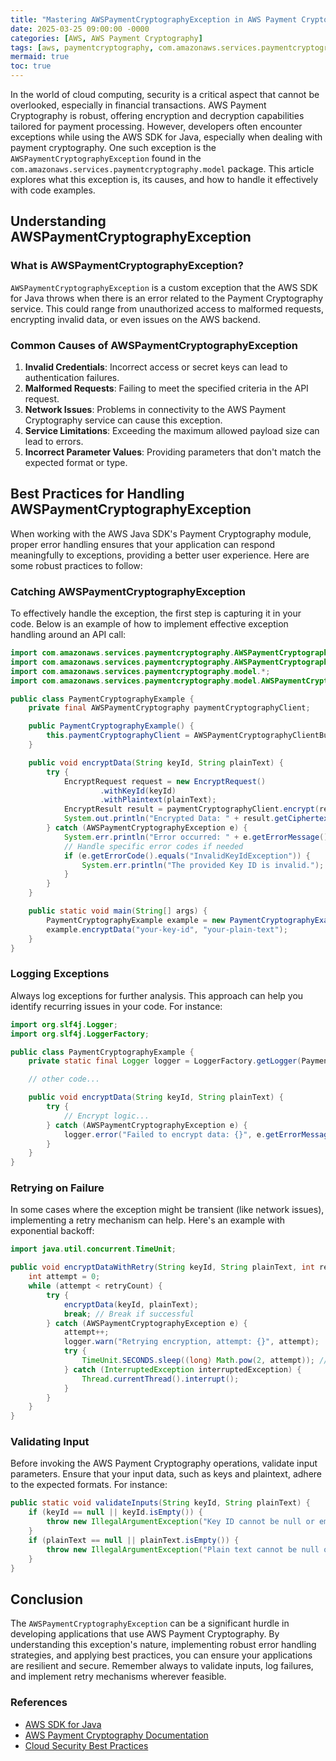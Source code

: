 ```yaml
---
title: "Mastering AWSPaymentCryptographyException in AWS Payment Cryptography"
date: 2025-03-25 09:00:00 -0000
categories: [AWS, AWS Payment Cryptography]
tags: [aws, paymentcryptography, com.amazonaws.services.paymentcryptography.model]
mermaid: true
toc: true
---
```



In the world of cloud computing, security is a critical aspect that cannot be overlooked, especially in financial transactions. AWS Payment Cryptography is robust, offering encryption and decryption capabilities tailored for payment processing. However, developers often encounter exceptions while using the AWS SDK for Java, especially when dealing with payment cryptography. One such exception is the `AWSPaymentCryptographyException` found in the `com.amazonaws.services.paymentcryptography.model` package. This article explores what this exception is, its causes, and how to handle it effectively with code examples.

## Understanding AWSPaymentCryptographyException

### What is AWSPaymentCryptographyException?

`AWSPaymentCryptographyException` is a custom exception that the AWS SDK for Java throws when there is an error related to the Payment Cryptography service. This could range from unauthorized access to malformed requests, encrypting invalid data, or even issues on the AWS backend.

### Common Causes of AWSPaymentCryptographyException

1. **Invalid Credentials**: Incorrect access or secret keys can lead to authentication failures.
2. **Malformed Requests**: Failing to meet the specified criteria in the API request.
3. **Network Issues**: Problems in connectivity to the AWS Payment Cryptography service can cause this exception.
4. **Service Limitations**: Exceeding the maximum allowed payload size can lead to errors.
5. **Incorrect Parameter Values**: Providing parameters that don't match the expected format or type.

## Best Practices for Handling AWSPaymentCryptographyException

When working with the AWS Java SDK's Payment Cryptography module, proper error handling ensures that your application can respond meaningfully to exceptions, providing a better user experience. Here are some robust practices to follow:

### Catching AWSPaymentCryptographyException

To effectively handle the exception, the first step is capturing it in your code. Below is an example of how to implement effective exception handling around an API call:

```java
import com.amazonaws.services.paymentcryptography.AWSPaymentCryptography;
import com.amazonaws.services.paymentcryptography.AWSPaymentCryptographyClientBuilder;
import com.amazonaws.services.paymentcryptography.model.*;
import com.amazonaws.services.paymentcryptography.model.AWSPaymentCryptographyException;

public class PaymentCryptographyExample {
    private final AWSPaymentCryptography paymentCryptographyClient;

    public PaymentCryptographyExample() {
        this.paymentCryptographyClient = AWSPaymentCryptographyClientBuilder.defaultClient();
    }

    public void encryptData(String keyId, String plainText) {
        try {
            EncryptRequest request = new EncryptRequest()
                    .withKeyId(keyId)
                    .withPlaintext(plainText);
            EncryptResult result = paymentCryptographyClient.encrypt(request);
            System.out.println("Encrypted Data: " + result.getCiphertext());
        } catch (AWSPaymentCryptographyException e) {
            System.err.println("Error occurred: " + e.getErrorMessage());
            // Handle specific error codes if needed
            if (e.getErrorCode().equals("InvalidKeyIdException")) {
                System.err.println("The provided Key ID is invalid.");
            }
        }
    }

    public static void main(String[] args) {
        PaymentCryptographyExample example = new PaymentCryptographyExample();
        example.encryptData("your-key-id", "your-plain-text");
    }
}
```

### Logging Exceptions

Always log exceptions for further analysis. This approach can help you identify recurring issues in your code. For instance:

```java
import org.slf4j.Logger;
import org.slf4j.LoggerFactory;

public class PaymentCryptographyExample {
    private static final Logger logger = LoggerFactory.getLogger(PaymentCryptographyExample.class);

    // other code...

    public void encryptData(String keyId, String plainText) {
        try {
            // Encrypt logic...
        } catch (AWSPaymentCryptographyException e) {
            logger.error("Failed to encrypt data: {}", e.getErrorMessage(), e);
        }
    }
}
```

### Retrying on Failure

In some cases where the exception might be transient (like network issues), implementing a retry mechanism can help. Here's an example with exponential backoff:

```java
import java.util.concurrent.TimeUnit;

public void encryptDataWithRetry(String keyId, String plainText, int retryCount) {
    int attempt = 0;
    while (attempt < retryCount) {
        try {
            encryptData(keyId, plainText);
            break; // Break if successful
        } catch (AWSPaymentCryptographyException e) {
            attempt++;
            logger.warn("Retrying encryption, attempt: {}", attempt);
            try {
                TimeUnit.SECONDS.sleep((long) Math.pow(2, attempt)); // Exponential backoff
            } catch (InterruptedException interruptedException) {
                Thread.currentThread().interrupt();
            }
        }
    }
}
```

### Validating Input

Before invoking the AWS Payment Cryptography operations, validate input parameters. Ensure that your input data, such as keys and plaintext, adhere to the expected formats. For instance:

```java
public static void validateInputs(String keyId, String plainText) {
    if (keyId == null || keyId.isEmpty()) {
        throw new IllegalArgumentException("Key ID cannot be null or empty");
    }
    if (plainText == null || plainText.isEmpty()) {
        throw new IllegalArgumentException("Plain text cannot be null or empty");
    }
}
```

## Conclusion

The `AWSPaymentCryptographyException` can be a significant hurdle in developing applications that use AWS Payment Cryptography. By understanding this exception's nature, implementing robust error handling strategies, and applying best practices, you can ensure your applications are resilient and secure. Remember always to validate inputs, log failures, and implement retry mechanisms wherever feasible.

### References

- [AWS SDK for Java](https://aws.amazon.com/sdk-for-java/)
- [AWS Payment Cryptography Documentation](https://docs.aws.amazon.com/payment-cryptography/latest/userguide/what-is.html)
- [Cloud Security Best Practices](https://aws.amazon.com/security/)
